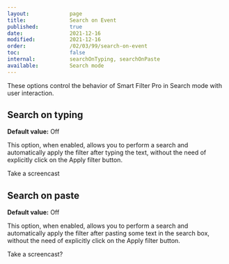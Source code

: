 ```yaml
---
layout:             page
title:              Search on Event
published:          true
date:               2021-12-16
modified:           2021-12-16
order:              /02/03/99/search-on-event
toc:                false
internal:           searchOnTyping, searchOnPaste
available:          Search mode
---
```

These options control the behavior of Smart Filter Pro in Search mode with user interaction.

## Search on typing

**Default value:** Off

This option, when enabled, allows you to perform a search and automatically apply the filter after typing the text, without the need of explicitly click on the Apply filter button.

<todo assign="daniele">Take a screencast</todo>

## Search on paste

**Default value:** Off

This option, when enabled, allows you to perform a search and automatically apply the filter after pasting some text in the search box, without the need of explicitly click on the Apply filter button.

<todo assign="daniele">Take a screencast?</todo>